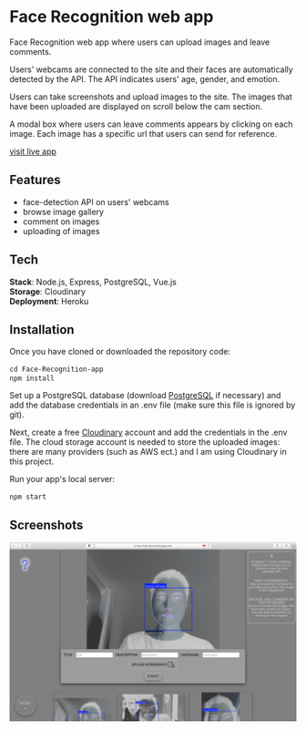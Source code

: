# Face Recognition web app

Face Recognition web app where users can upload images and leave comments.

Users' webcams are connected to the site and their faces are automatically detected by the API.
The API indicates users' age, gender, and emotion. 

Users can take screenshots and upload images to the site. The images that have been uploaded are displayed on scroll below the cam section. 

A modal box where users can leave comments appears by clicking on each image. Each image has a specific url that users can send for reference.

[visit live app](https://face-face-face.herokuapp.com/)

## Features

- face-detection API on users' webcams
- browse image gallery
- comment on images
- uploading of images

## Tech

**Stack**: Node.js, Express, PostgreSQL, Vue.js <br />
**Storage**: Cloudinary </br>
**Deployment**: Heroku

## Installation

Once you have cloned or downloaded the repository code:

```
cd Face-Recognition-app
npm install
```

Set up a PostgreSQL database (download [PostgreSQL](https://www.postgresql.org/download/) if necessary) and add the database credentials in an .env file (make sure this file is ignored by git).

Next, create a free [Cloudinary](https://cloudinary.com/) account and add the credentials in the 
.env file. The cloud storage account is needed to store the uploaded images: there are many providers (such as AWS ect.) and I am using Cloudinary in this project.

Run your app's local server:

```
npm start
```


## Screenshots

![screenshot of the app](screenshot1.png)
